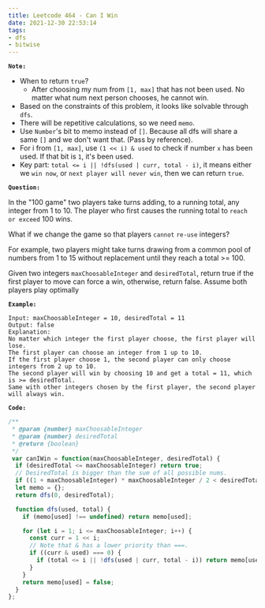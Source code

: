 ```yaml
---
title: Leetcode 464 - Can I Win
date: 2021-12-30 22:53:14
tags:
- dfs
- bitwise
---
```

**`Note:`**
- When to return `true`?
  - After choosing my num from `[1, max]` that has not been used. No matter what num next person chooses, he cannot win.
- Based on the constraints of this problem, it looks like solvable through `dfs`.
- There will be repetitive calculations, so we need `memo`.
- Use `Number`'s bit to memo instead of `[]`. Because all dfs will share a same `[]` and we don't want that. (Pass by reference).
- For i from `[1, max]`, use `(1 << i) & used` to check if number `x` has been used. If that bit is `1`, it's been used.
- Key part: `total <= i || !dfs(used | curr, total - i)`, it means either we `win now`, or `next player will never win`, then we can return `true`.

**`Question:`**

In the "100 game" two players take turns adding, to a running total, any integer from 1 to 10. The player who first causes the running total to `reach or exceed` 100 wins.

What if we change the game so that players `cannot` `re-use` integers?

For example, two players might take turns drawing from a common pool of numbers from 1 to 15 without replacement until they reach a total >= 100.

Given two integers `maxChoosableInteger` and `desiredTotal`, return true if the first player to move can force a win, otherwise, return false. Assume both players play optimally

**`Example:`**
```
Input: maxChoosableInteger = 10, desiredTotal = 11
Output: false
Explanation:
No matter which integer the first player choose, the first player will lose.
The first player can choose an integer from 1 up to 10.
If the first player choose 1, the second player can only choose integers from 2 up to 10.
The second player will win by choosing 10 and get a total = 11, which is >= desiredTotal.
Same with other integers chosen by the first player, the second player will always win.
```

**`Code:`**
```javascript
/**
 * @param {number} maxChoosableInteger
 * @param {number} desiredTotal
 * @return {boolean}
 */
 var canIWin = function(maxChoosableInteger, desiredTotal) {
  if (desiredTotal <= maxChoosableInteger) return true;
  // DesiredTotal is bigger than the sum of all possible nums.
  if ((1 + maxChoosableInteger) * maxChoosableInteger / 2 < desiredTotal) return false;
  let memo = {};
  return dfs(0, desiredTotal);

  function dfs(used, total) {
    if (memo[used] !== undefined) return memo[used];

    for (let i = 1; i <= maxChoosableInteger; i++) {
      const curr = 1 << i;
      // Note that & has a lower priority than ===.
      if ((curr & used) === 0) {
        if (total <= i || !dfs(used | curr, total - i)) return memo[used] = true;;
      }
    }
    return memo[used] = false;
  }
};
```